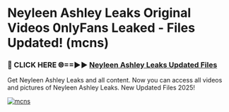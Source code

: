 # Neyleen Ashley Leaks Original Videos 0nlyFans Leaked - Files Updated! (mcns)

<h3>🔴 CLICK HERE 🌐==►► <a href="https://tinyurl.com/4seja8ks" rel="nofollow">Neyleen Ashley Leaks Updated Files</a></h3>

Get Neyleen Ashley Leaks and all content. Now you can access all videos and pictures of Neyleen Ashley Leaks. New Updated Files 2025!

[![mcns](https://i.imgur.com/EWjZXRe.gif)](https://tinyurl.com/4seja8ks)
